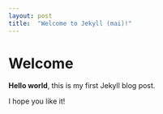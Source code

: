 ```yaml
---
layout: post
title:  "Welcome to Jekyll (mai)!"
---
```


# Welcome

**Hello world**, this is my first Jekyll blog post.

I hope you like it!